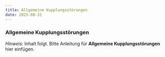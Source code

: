 ```yaml
---
title: Allgemeine Kupplungsstörungen
date: 2025-08-31
---
```


### Allgemeine Kupplungsstörungen

*Hinweis:* Inhalt folgt. Bitte Anleitung für **Allgemeine Kupplungsstörungen** hier einfügen.

